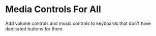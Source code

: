 # Media Controls For All

Add volume controls and music controls to keyboards that don't have dedicated buttons for them.